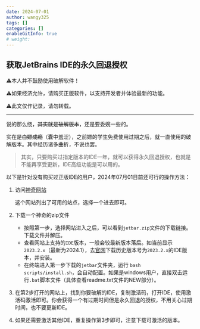 ```yaml
---
date: 2024-07-01
author: wangy325
tags: []
categories: []
enableGitInfo: true
# weight: 
---
```


## 获取JetBrains IDE的永久回退授权

⚠️本人并不鼓励使用破解软件！

⚠️如果经济允许，请购买正版软件，以支持开发者并体验最新的功能。

⚠️此文仅作记录，请勿转载。

---

说的那么绕，~~其实就是破解版本~~，还是要委婉一些的。

实在是~~白嫖成瘾~~（囊中羞涩），之前嫖的学生免费使用过期之后，就一直使用的破解版本。其中经历诸多曲折，不说也罢。

> 其实，只要购买过指定版本的IDE一年，就可以获得永久回退授权，也就是不能再享受更新，IDE高级功能是可以用的。

以下是针对没有购买过正版IDE的用户，2024年07月01日前还可行的操作方法：

1. 访问[神奇网站](https://3.jetbra.in/)

    这个网站列出了可用的站点，选择一个进去即可。

2. 下载一个神奇的zip文件

    - 按照第一步，选择网站进入之后，可以看到`jetbar.zip`文件的下载链接。下载文件并解压。
    - 查看网站上支持的`IDE`版本，一般会较最新版本落后。如当前显示`2023.2.x`（最新为2024.1），去[官网](https://www.jetbrains.com/idea/download/other.html)下载历史版本号为`2023.2.x`的IDE版本，并安装。
    - 在终端进入第一步下载的`jetbar`文件夹，运行 `bash scripts/install.sh`，会自动配置。如果是windows用户，直接双击运行`.bat`脚本文件（具体查看readme.txt文件的NEW部分）。
3. 在第2步打开的网站上，找到你要破解的IDE，复制激活码，打开IDE，使用激活码激活即可。你会获得一个有过期时间但是永久回退的授权，不用关心过期时间，也不要更新IDE。
4. 如果还需要激活其他IDE，重复操作第3步即可，注意下载可激活的版本。

